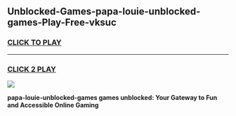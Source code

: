 
## Unblocked-Games-papa-louie-unblocked-games-Play-Free-vksuc
<h3>
<a href="https://premium76.site?title=papa-louie-unblocked-games&ref=22A">CLICK TO PLAY</a></h3>
<hr>

<h3>
<a href="https://premium76.site?title=papa-louie-unblocked-games&ref=22A">CLICK 2 PLAY</a>
  
</h3>

<a href="https://premium76.site?title=papa-louie-unblocked-games&ref=22A"><img src="https://clearcache.store/games.png"></a>


**papa-louie-unblocked-games games unblocked: Your Gateway to Fun and Accessible Online Gaming**
